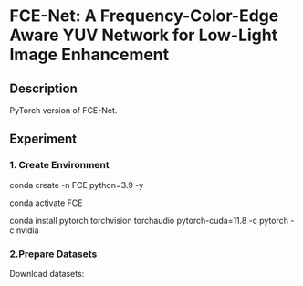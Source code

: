 # FCE-Net: A Frequency-Color-Edge Aware YUV Network for Low-Light Image Enhancement

## Description
PyTorch version of FCE-Net.

## Experiment
### 1. Create Environment
conda create -n FCE python=3.9 -y

conda activate FCE

conda install pytorch torchvision torchaudio pytorch-cuda=11.8 -c pytorch -c nvidia

### 2.Prepare Datasets
Download datasets:
